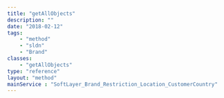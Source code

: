 ```yaml
---
title: "getAllObjects"
description: ""
date: "2018-02-12"
tags:
    - "method"
    - "sldn"
    - "Brand"
classes:
    - "getAllObjects"
type: "reference"
layout: "method"
mainService : "SoftLayer_Brand_Restriction_Location_CustomerCountry"
---
```

